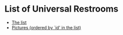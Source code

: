 # List of Universal Restrooms

- [The list](https://github.com/soramichi/universal_restrooms/blob/master/list.csv)
- [Pictures (ordered by `id' in the list)](http://soramichi.jp/data/universal_restrooms/)